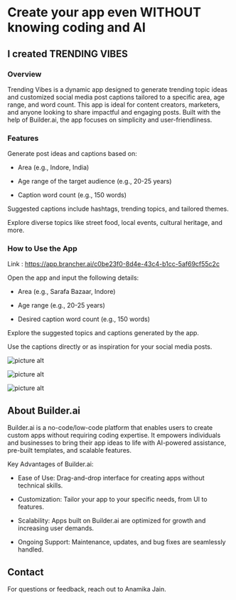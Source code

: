 # Create your app even WITHOUT knowing coding and AI
## I created TRENDING VIBES

### Overview
Trending Vibes is a dynamic app designed to generate trending topic ideas and customized social media post captions tailored to a specific area, age range, and word count. This app is ideal for content creators, marketers, and anyone looking to share impactful and engaging posts. Built with the help of Builder.ai, the app focuses on simplicity and user-friendliness.

### Features

Generate post ideas and captions based on:

* Area (e.g., Indore, India)

* Age range of the target audience (e.g., 20-25 years)

* Caption word count (e.g., 150 words)

Suggested captions include hashtags, trending topics, and tailored themes.

Explore diverse topics like street food, local events, cultural heritage, and more.

### How to Use the App

Link : https://app.brancher.ai/c0be23f0-8d4e-43c4-b1cc-5af69cf55c2c

Open the app and input the following details:

* Area (e.g., Sarafa Bazaar, Indore)

* Age range (e.g., 20-25 years)

* Desired caption word count (e.g., 150 words)

Explore the suggested topics and captions generated by the app.

Use the captions directly or as inspiration for your social media posts.




![picture alt](https://github.com/ANAMIKA1410/Trending_Vibes_using_Ai/blob/main/Screenshot%20from%202024-12-21%2014-29-12.png)

![picture alt](https://github.com/ANAMIKA1410/Trending_Vibes_using_Ai/blob/main/Screenshot%20from%202024-12-21%2014-29-55.png)

![picture alt](https://github.com/ANAMIKA1410/Trending_Vibes_using_Ai/blob/main/brancher.ai-53a3cda1-02c6-4869-81ca-76ac0c904615%20(1).png)


## About Builder.ai

Builder.ai is a no-code/low-code platform that enables users to create custom apps without requiring coding expertise. It empowers individuals and businesses to bring their app ideas to life with AI-powered assistance, pre-built templates, and scalable features.

Key Advantages of Builder.ai:

* Ease of Use: Drag-and-drop interface for creating apps without technical skills.

* Customization: Tailor your app to your specific needs, from UI to features.

* Scalability: Apps built on Builder.ai are optimized for growth and increasing user demands.

* Ongoing Support: Maintenance, updates, and bug fixes are seamlessly handled.


## Contact

For questions or feedback, reach out to Anamika Jain.


